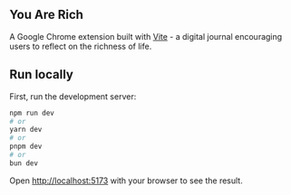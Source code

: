 ## You Are Rich
A Google Chrome extension built with [Vite](https://vite.dev/) - a digital journal encouraging users to reflect on the richness of life.

## Run locally

First, run the development server:

```bash
npm run dev
# or
yarn dev
# or
pnpm dev
# or
bun dev
```

Open [http://localhost:5173](http://localhost:5173) with your browser to see the result.